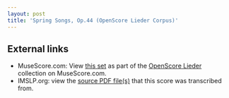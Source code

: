 ```yaml
---
layout: post
title: 'Spring Songs, Op.44 (OpenScore Lieder Corpus)'
---
```


## External links

- MuseScore.com: View [this set] as part of the [OpenScore Lieder] collection on MuseScore.com.
- IMSLP.org: view the [source PDF file(s)][IMSLP] that this score was transcribed from.

[IMSLP]: https://imslp.org/wiki/Special:ReverseLookup/241305
[this set]: https://musescore.com/openscore-lieder-corpus/sets/5105998
[OpenScore Lieder]: https://musescore.com/openscore-lieder-corpus
